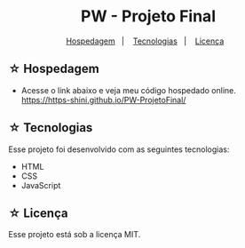 # <h1 align="center">PW - Projeto Final</h1>

<p align="center">
  <a href="#-hospedagem">Hospedagem</a>&nbsp;&nbsp;&nbsp;|&nbsp;&nbsp;&nbsp;
  <a href="#-tecnologias">Tecnologias</a>&nbsp;&nbsp;&nbsp;|&nbsp;&nbsp;&nbsp;
  <a href="#-licença">Licença</a>&nbsp;&nbsp;&nbsp;
</p>

## ☆ Hospedagem

- Acesse o link abaixo e veja meu código hospedado online.<br>
https://https-shini.github.io/PW-ProjetoFinal/

## ☆ Tecnologias

Esse projeto foi desenvolvido com as seguintes tecnologias:
- HTML
- CSS
- JavaScript

## ☆ Licença

Esse projeto está sob a licença MIT.
